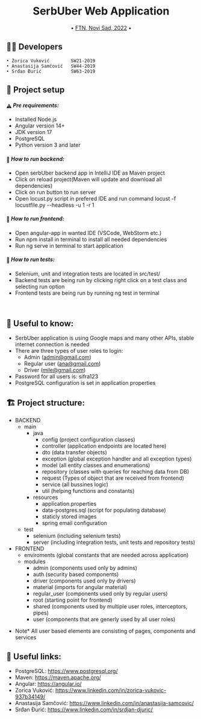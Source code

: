 
<h1 align="center">
  SerbUber Web Application
  <br>
</h1>

<p align="center">
  • <a href="#-project-setup-and-commands">FTN, Novi Sad, 2022</a>
  •
</p>


## 👨‍💻 Developers
    • Zorica Vuković        SW21-2019
    • Anastasija Samčović   SW44-2019
    • Srđan Đurić           SW63-2019

## 🚀 Project setup

#### <span style="vertical-align: middle">:warning:</span> *Pre requirements:*

- Installed Node.js
- Angular version 14+
- JDK version 17
- PostgreSQL
- Python version 3 and later

#### <span style="vertical-align: middle">:floppy_disk:</span> *How to run backend:*

- Open serbUber backend app in IntelliJ IDE as Maven project
- Click on reload project(Maven will update and download all dependencies)
- Click on run button to run server
- Open locust.py script in prefered IDE and run command locust -f locustfile.py --headless -u 1 -r 1

#### <span style="vertical-align: middle">:floppy_disk:</span> *How to run frontend:*

- Open angular-app in wanted IDE (VSCode, WebStorm etc.)
- Run npm install in terminal to install all needed dependencies
- Run ng serve in terminal to start application

#### <span style="vertical-align: middle">:floppy_disk:</span> *How to run tests:*

- Selenium, unit and integration tests are located in src/test/
- Backend tests are being run by clicking right click on a test class and selecting run option
- Frontend tests are being run by running ng test in terminal

<br>

## 🤝 Useful to know:
- SerbUber application is using Google maps and many other APIs, stable internet connection is needed
- There are three types of user roles to login:
    - Admin (admin@gmail.com)
    - Regular user (ana@gmail.com)
    - Driver (mile@gmail.com)
- Password for all users is: sifra123
- PostgreSQL configuration is set in application properties

## 🏗️ Project structure:
- BACKEND
    - main
        - java
            - config (project configuration classes)
            - controller (application endpoints are located here)
            - dto (data transfer objects)
            - exception (global exception handler and all exception types)
            - model (all entity classes and enumerations)
            - repository (classes with queries for reaching data from DB)
            - request (Types of object that are received from frontend)
            - service (all bussines logic)
            - util (helping functions and constants)
        - resources
            - application.properties
            - data-postgres.sql (script for populating database)
            - staticly stored images
            - spring email configuration
    - test
        - selenium (including selenium tests)
        - server (including integration tests, unit tests and repository tests)
- FRONTEND
    - enviroments (global constants that are needed across application)
    - modules
        - admin (components used only by admins)
        - auth (security based components)
        - driver (components used only by drivers)
        - material (imports for angular material)
        - regular_user (components used only by regular users)
        - root (starting point for frontend)
        - shared (components used by multiple user roles, interceptors, pipes)
        - user (components that are generly used by all user roles)
* Note* All user based elements are consisting of pages, components and services


## 📎 Useful links:

- PostgreSQL: https://www.postgresql.org/
- Maven: https://maven.apache.org/
- Angular: https://angular.io/
- Zorica Vuković: https://www.linkedin.com/in/zorica-vukovic-937b34149/
- Anastasija Samčović: https://www.linkedin.com/in/anastasija-samcovic/
- Srđan Đurić: https://www.linkedin.com/in/srdjan-djuric/


